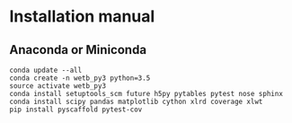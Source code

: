 
# Installation manual


## Anaconda or Miniconda

```
conda update --all
conda create -n wetb_py3 python=3.5
source activate wetb_py3
conda install setuptools_scm future h5py pytables pytest nose sphinx
conda install scipy pandas matplotlib cython xlrd coverage xlwt
pip install pyscaffold pytest-cov
```

